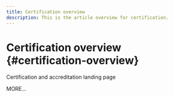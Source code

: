 ```yaml
---
title: Certification overview
description: This is the article overview for certification.
---
```


# Certification overview {#certification-overview}

Certification and accreditation landing page

MORE...

<!--
This is the landing page of the user guide. It should be the first list item in the TOC.md file.

See other user landing pages to get ideas.
-->
